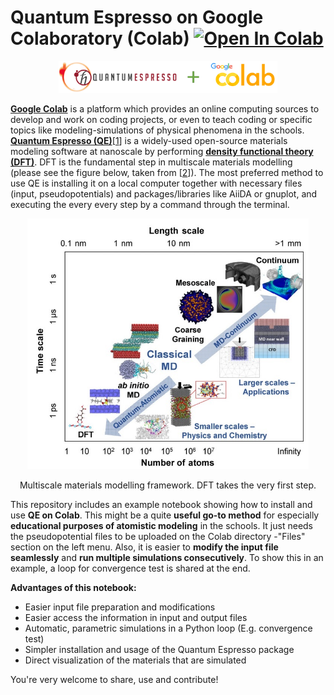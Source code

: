 # Quantum Espresso on Google Colaboratory (Colab) [![Open In Colab](https://colab.research.google.com/assets/colab-badge.svg)](https://colab.research.google.com/github/sedaoturak/Quantum_Espresso_Colab/blob/master/Quantum_Espresso_Colab.ipynb)

<p align="center">
  <img src="https://github.com/sedaoturak/Quantum_Espresso_Colab/blob/main/pic.png" width=350/>
</p>

[**Google Colab**](https://colab.research.google.com/) is a platform which provides an online computing sources to develop and work on coding projects, or even to teach coding or specific topics like modeling-simulations of physical phenomena in the schools.
[**Quantum Espresso (QE)**](https://www.quantum-espresso.org/)[[1](https://iopscience.iop.org/article/10.1088/0953-8984/21/39/395502/meta?casa_token=g1evgUWAyAAAAAAA:PBNGb3BGEogp8Uq9leLCquTamf_lSoWY6TnAvDilAbX4iAts9OQIpkqhi6l-8f9fHpglr6hDtw)] is a widely-used open-source materials modeling software at nanoscale by performing [**density functional theory (DFT)**](https://en.wikipedia.org/wiki/Density_functional_theory). DFT is the fundamental step in multiscale materials modelling (please see the figure below, taken from [[2](https://link.springer.com/article/10.1007/s40544-018-0207-9)]). The most preferred method to use QE is installing it on a local computer together with necessary files (input, pseudopotentials) and packages/libraries like AiiDA or gnuplot, and executing the every every step by a command through the terminal.
<p align="center">
  <img src="https://github.com/sedaoturak/Quantum_Espresso_Colab/blob/main/multiscale.jpg" width=450/>
</p>
<div align="center">
  Multiscale materials modelling framework. DFT takes the very first step.
</div>


This repository includes an example notebook showing how to install and use **QE on Colab**. This might be a quite **useful go-to method** for especially **educational purposes of atomistic modeling** in the schools. It just needs the pseudopotential files to be uploaded on the Colab directory -"Files" section on the left menu. Also, it is easier to **modify the input file seamlessly** and **run multiple simulations consecutively**. To show this in an example, a loop for convergence test is shared at the end.

**Advantages of this notebook:**
- Easier input file preparation and modifications
- Easier access the information in input and output files
- Automatic, parametric simulations in a Python loop (E.g. convergence test)
- Simpler installation and usage of the Quantum Espresso package
- Direct visualization of the materials that are simulated

You're very welcome to share, use and contribute!

